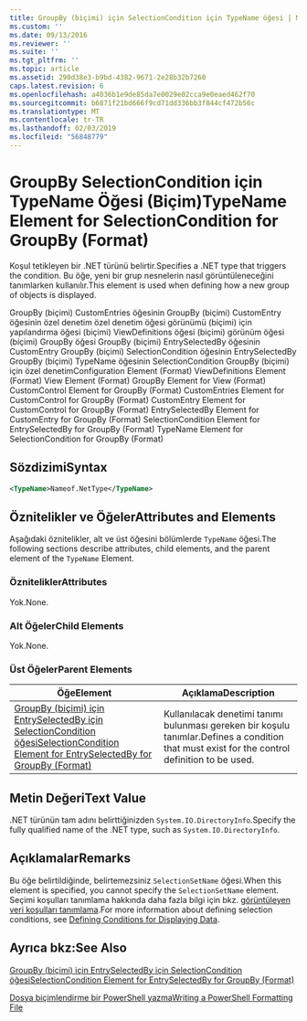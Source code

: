 ```yaml
---
title: GroupBy (biçimi) için SelectionCondition için TypeName öğesi | Microsoft Docs
ms.custom: ''
ms.date: 09/13/2016
ms.reviewer: ''
ms.suite: ''
ms.tgt_pltfrm: ''
ms.topic: article
ms.assetid: 290d38e3-b9bd-4382-9671-2e28b32b7260
caps.latest.revision: 6
ms.openlocfilehash: a4036b1e9de85da7e0029e02cca9e0eaed462f70
ms.sourcegitcommit: b6871f21bd666f9cd71dd336bb3f844cf472b56c
ms.translationtype: MT
ms.contentlocale: tr-TR
ms.lasthandoff: 02/03/2019
ms.locfileid: "56848779"
---
```

# <a name="typename-element-for-selectioncondition-for-groupby-format"></a><span data-ttu-id="b5d78-102">GroupBy SelectionCondition için TypeName Öğesi (Biçim)</span><span class="sxs-lookup"><span data-stu-id="b5d78-102">TypeName Element for SelectionCondition for GroupBy (Format)</span></span>

<span data-ttu-id="b5d78-103">Koşul tetikleyen bir .NET türünü belirtir.</span><span class="sxs-lookup"><span data-stu-id="b5d78-103">Specifies a .NET type that triggers the condition.</span></span> <span data-ttu-id="b5d78-104">Bu öğe, yeni bir grup nesnelerin nasıl görüntüleneceğini tanımlarken kullanılır.</span><span class="sxs-lookup"><span data-stu-id="b5d78-104">This element is used when defining how a new group of objects is displayed.</span></span>

<span data-ttu-id="b5d78-105">GroupBy (biçimi) CustomEntries öğesinin GroupBy (biçimi) CustomEntry öğesinin özel denetim özel denetim öğesi görünümü (biçimi) için yapılandırma öğesi (biçimi) ViewDefinitions öğesi (biçimi) görünüm öğesi (biçimi) GroupBy öğesi GroupBy (biçimi) EntrySelectedBy öğesinin CustomEntry GroupBy (biçimi) SelectionCondition öğesinin EntrySelectedBy GroupBy (biçimi) TypeName öğesinin SelectionCondition GroupBy (biçimi) için özel denetim</span><span class="sxs-lookup"><span data-stu-id="b5d78-105">Configuration Element (Format) ViewDefinitions Element (Format) View Element (Format) GroupBy Element for View (Format) CustomControl Element for GroupBy (Format) CustomEntries Element for CustomControl for GroupBy (Format) CustomEntry Element for CustomControl for GroupBy (Format) EntrySelectedBy Element for CustomEntry for GroupBy (Format) SelectionCondition Element for EntrySelectedBy for GroupBy (Format) TypeName Element for SelectionCondition for GroupBy  (Format)</span></span>

## <a name="syntax"></a><span data-ttu-id="b5d78-106">Sözdizimi</span><span class="sxs-lookup"><span data-stu-id="b5d78-106">Syntax</span></span>

```xml
<TypeName>Nameof.NetType</TypeName>

```

## <a name="attributes-and-elements"></a><span data-ttu-id="b5d78-107">Öznitelikler ve Öğeler</span><span class="sxs-lookup"><span data-stu-id="b5d78-107">Attributes and Elements</span></span>

<span data-ttu-id="b5d78-108">Aşağıdaki öznitelikler, alt ve üst öğesini bölümlerde `TypeName` öğesi.</span><span class="sxs-lookup"><span data-stu-id="b5d78-108">The following sections describe attributes, child elements, and the parent element of the `TypeName` Element.</span></span>

### <a name="attributes"></a><span data-ttu-id="b5d78-109">Öznitelikler</span><span class="sxs-lookup"><span data-stu-id="b5d78-109">Attributes</span></span>

<span data-ttu-id="b5d78-110">Yok.</span><span class="sxs-lookup"><span data-stu-id="b5d78-110">None.</span></span>

### <a name="child-elements"></a><span data-ttu-id="b5d78-111">Alt Öğeler</span><span class="sxs-lookup"><span data-stu-id="b5d78-111">Child Elements</span></span>

<span data-ttu-id="b5d78-112">Yok.</span><span class="sxs-lookup"><span data-stu-id="b5d78-112">None.</span></span>

### <a name="parent-elements"></a><span data-ttu-id="b5d78-113">Üst Öğeler</span><span class="sxs-lookup"><span data-stu-id="b5d78-113">Parent Elements</span></span>

|<span data-ttu-id="b5d78-114">Öğe</span><span class="sxs-lookup"><span data-stu-id="b5d78-114">Element</span></span>|<span data-ttu-id="b5d78-115">Açıklama</span><span class="sxs-lookup"><span data-stu-id="b5d78-115">Description</span></span>|
|-------------|-----------------|
|[<span data-ttu-id="b5d78-116">GroupBy (biçimi) için EntrySelectedBy için SelectionCondition öğesi</span><span class="sxs-lookup"><span data-stu-id="b5d78-116">SelectionCondition Element for EntrySelectedBy for GroupBy (Format)</span></span>](./selectioncondition-element-for-entryselectedby-for-groupby-format.md)|<span data-ttu-id="b5d78-117">Kullanılacak denetimi tanımı bulunması gereken bir koşulu tanımlar.</span><span class="sxs-lookup"><span data-stu-id="b5d78-117">Defines a condition that must exist for the control definition to be used.</span></span>|

## <a name="text-value"></a><span data-ttu-id="b5d78-118">Metin Değeri</span><span class="sxs-lookup"><span data-stu-id="b5d78-118">Text Value</span></span>

<span data-ttu-id="b5d78-119">.NET türünün tam adını belirttiğinizden `System.IO.DirectoryInfo`.</span><span class="sxs-lookup"><span data-stu-id="b5d78-119">Specify the fully qualified name of the .NET type, such as `System.IO.DirectoryInfo`.</span></span>

## <a name="remarks"></a><span data-ttu-id="b5d78-120">Açıklamalar</span><span class="sxs-lookup"><span data-stu-id="b5d78-120">Remarks</span></span>

<span data-ttu-id="b5d78-121">Bu öğe belirtildiğinde, belirtemezsiniz `SelectionSetName` öğesi.</span><span class="sxs-lookup"><span data-stu-id="b5d78-121">When this element is specified, you cannot specify the `SelectionSetName` element.</span></span> <span data-ttu-id="b5d78-122">Seçimi koşulları tanımlama hakkında daha fazla bilgi için bkz. [görüntüleyen veri koşulları tanımlama](./defining-conditions-for-displaying-data.md).</span><span class="sxs-lookup"><span data-stu-id="b5d78-122">For more information about defining selection conditions, see [Defining Conditions for Displaying Data](./defining-conditions-for-displaying-data.md).</span></span>

## <a name="see-also"></a><span data-ttu-id="b5d78-123">Ayrıca bkz:</span><span class="sxs-lookup"><span data-stu-id="b5d78-123">See Also</span></span>

[<span data-ttu-id="b5d78-124">GroupBy (biçimi) için EntrySelectedBy için SelectionCondition öğesi</span><span class="sxs-lookup"><span data-stu-id="b5d78-124">SelectionCondition Element for EntrySelectedBy for GroupBy (Format)</span></span>](./selectioncondition-element-for-entryselectedby-for-groupby-format.md)

[<span data-ttu-id="b5d78-125">Dosya biçimlendirme bir PowerShell yazma</span><span class="sxs-lookup"><span data-stu-id="b5d78-125">Writing a PowerShell Formatting File</span></span>](./writing-a-powershell-formatting-file.md)
